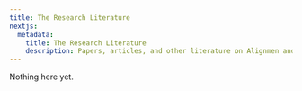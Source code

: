```yaml
---
title: The Research Literature
nextjs:
  metadata:
    title: The Research Literature
    description: Papers, articles, and other literature on Alignmen and ability research.
---
```


Nothing here yet.

<!-- This is an outline of some current major threads.

---

## Alignment

### Helpfulness, Harmlessness, and Honesty

### Deception -->

<!-- ## Ability -->
